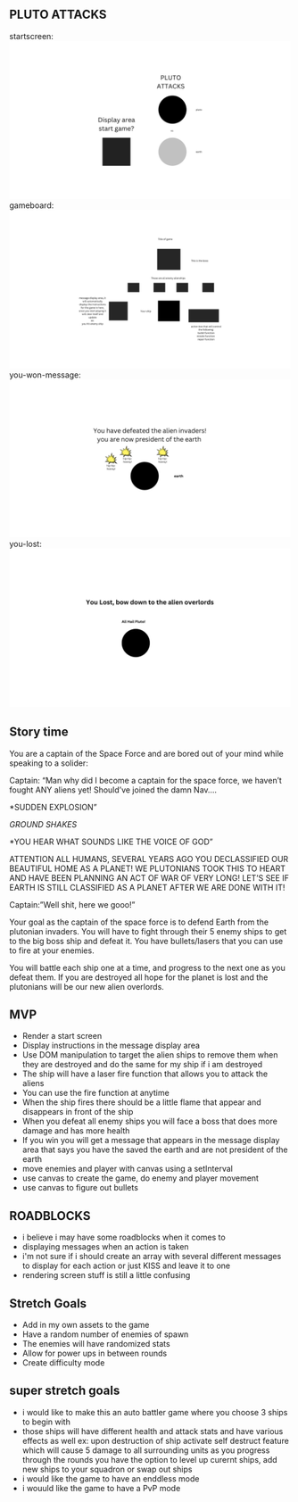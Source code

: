 ## PLUTO ATTACKS

startscreen: ![startscreen](./wireframe/startscreen.png)
gameboard: ![wireframe](./wireframe/gamearea.png)
you-won-message: ![winnerMessage](./wireframe/youwin.png)
you-lost:![lost](./wireframe/youlostscreen.png)


## Story time

You are a captain of the Space Force and are bored out of your mind while speaking to a solider:

Captain: “Man why did I become a captain for the space force, we haven’t fought ANY aliens yet! Should’ve joined the damn Nav….

*SUDDEN EXPLOSION”

*GROUND SHAKES*

*YOU HEAR WHAT SOUNDS LIKE THE VOICE OF GOD”

ATTENTION ALL HUMANS, SEVERAL YEARS AGO YOU DECLASSIFIED OUR BEAUTIFUL HOME AS A PLANET! WE PLUTONIANS TOOK THIS TO HEART AND HAVE BEEN PLANNING AN ACT OF WAR OF VERY LONG! LET’S SEE IF EARTH IS STILL CLASSIFIED AS A PLANET AFTER WE ARE DONE WITH IT!

Captain:”Well shit, here we gooo!”

Your goal as the captain of the space force is to defend Earth from the plutonian invaders. You will have to fight through their 5 enemy ships to get to the big boss ship and defeat it. You have bullets/lasers that you can use to fire at your enemies.

You will battle each ship one at a time, and progress to the next one as you defeat them. If you are destroyed all hope for the planet is lost and the plutonians will be our new alien overlords.

## MVP 
- Render a start screen 
- Display instructions in the message display area 
- Use DOM manipulation to target the alien ships to remove them when they are destroyed and do the same for my ship if i am destroyed
- The ship will have a laser fire function that allows you to attack the aliens 
- You can use the fire function at anytime
- When the ship fires there should be a little flame that appear and disappears in front of the ship
- When you defeat all enemy ships you will face a boss that does more damage and has more health 
- If you win you will get a message that appears in the message display area that says you have the saved the earth and are not president of the earth
- move enemies and player with canvas using a setInterval
- use canvas to create the game, do enemy and player movement 
- use canvas to figure out bullets 

## ROADBLOCKS
- i believe i may have some roadblocks when it comes to 
- displaying messages when an action is taken
- i'm not sure if i should create an array with several different messages to display for each action or just KISS and leave it to one
- rendering screen stuff is still a little confusing 


## Stretch Goals
- Add in my own assets to the game 
- Have a random number of enemies of spawn 
- The enemies will have randomized stats
- Allow for power ups in between rounds 
- Create difficulty mode

## super stretch goals 
- i would like to make this an auto battler game where you choose 3 ships to begin with 
- those ships will have different health and attack stats and have various effects as well 
    ex: upon destruction of ship activate self destruct feature which will cause 5 damage to all surrounding units 
as you progress through the rounds you have the option to level up curernt ships, add new ships to your squadron or swap out ships
- i would like the game to have an enddless mode 
- i wouuld like the game to have a PvP mode 





